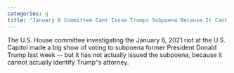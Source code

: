 ```yaml
---
categories: g
title: "January 6 Committee Cant Issue Trumps Subpoena Because It Cant Identify Trumps Lawyer"
---
```

The U.S. House committee investigating the January 6, 2021 riot at the U.S. Capitol made a big show of voting to subpoena former President Donald Trump last week -- but it has not actually issued the subpoena, because it cannot actually identify Trump"s attorney.